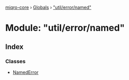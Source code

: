 [miqro-core](../README.md) › [Globals](../globals.md) › ["util/error/named"](_util_error_named_.md)

# Module: "util/error/named"

## Index

### Classes

* [NamedError](../classes/_util_error_named_.namederror.md)
